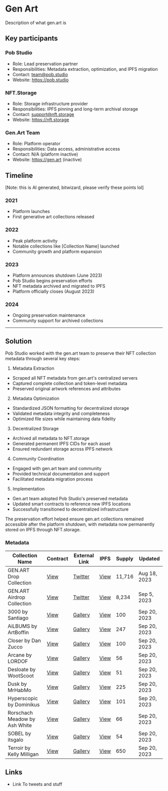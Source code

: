 # Gen Art

Description of what gen.art is 

## Key participants
### Pob Studio
- Role: Lead preservation partner
- Responsibilities: Metadata extraction, optimization, and IPFS migration
- Contact: team@pob.studio
- Website: https://pob.studio

### NFT.Storage
- Role: Storage infrastructure provider
- Responsibilities: IPFS pinning and long-term archival storage
- Contact: support@nft.storage
- Website: https://nft.storage

### Gen.Art Team
- Role: Platform operator
- Responsibilities: Data access, administrative access
- Contact: N/A (platform inactive)
- Website: https://gen.art (inactive)

## Timeline 

[Note: this is AI generated, bitwizard, please verify these points lol]

### 2021
- Platform launches
- First generative art collections released

### 2022
- Peak platform activity
- Notable collections like [Collection Name] launched
- Community growth and platform expansion

### 2023
- Platform announces shutdown (June 2023)
- Pob Studio begins preservation efforts
- NFT metadata archived and migrated to IPFS
- Platform officially closes (August 2023)

### 2024
- Ongoing preservation maintenance
- Community support for archived collections

---

## Solution

Pob Studio worked with the gen.art team to preserve their NFT collection metadata through several key steps:

1. Metadata Extraction
- Scraped all NFT metadata from gen.art's centralized servers
- Captured complete collection and token-level metadata
- Preserved original artwork references and attributes

2. Metadata Optimization  
- Standardized JSON formatting for decentralized storage
- Validated metadata integrity and completeness
- Optimized file sizes while maintaining data fidelity

3. Decentralized Storage
- Archived all metadata to NFT.storage
- Generated permanent IPFS CIDs for each asset
- Ensured redundant storage across IPFS network

4. Community Coordination
- Engaged with gen.art team and community
- Provided technical documentation and support
- Facilitated metadata migration process

5. Implementation
- Gen.art team adopted Pob Studio's preserved metadata
- Updated smart contracts to reference new IPFS locations
- Successfully transitioned to decentralized infrastructure

The preservation effort helped ensure gen.art collections remained accessible after the platform shutdown, with metadata now permanently stored on IPFS through NFT.storage.

### Metadata

| Collection Name | Contract | External Link | IPFS | Supply | Updated |
|----------------|----------|---------------|------|---------|----------|
| GEN.ART Drop Collection | [View](https://etherscan.io/address/0xd8b7cc75e22031a72d7b8393113ef2536e17bde6) | [Twitter](https://twitter.com/gen_dot_art) | [View](https://ipfs.io/ipfs/bafybeibnic6242y22cbbts5dpy6ryjujuwp23bxol6hfrljhwzhodop6mi) | 11,716 | Aug 18, 2023 |
| GEN.ART Airdrop Collection | [View](https://etherscan.io/address/0xbbfb6e466f376e493da35b5665dbfc19f7204231) | [Twitter](https://twitter.com/gen_dot_art) | [View](https://ipfs.io/ipfs/bafybeifq6k26wrxyp6tjikqzotqzzryrauwcxgocgsnx2mqktjxhkjss6q) | 8,234 | Sep 5, 2023 |
| 3000 by Santiago | [View](https://etherscan.io/address/0xba31fe4bcb72fdaadfae65a047b9e9979c628df5) | [Gallery](https://gen.art/gallery/30002) | [View](https://ipfs.io/ipfs/bafybeigklze5akuh7wadiesfwateygb5mns7eaftitqdiwkqi4x2ew6yam) | 100 | Sep 20, 2023 |
| AiLBUMS by ArtBoffin | [View](https://etherscan.io/address/0xe449943fcc09af55a3167405971573bb98749a6f) | [Gallery](https://gen.art/gallery/20001) | [View](https://ipfs.io/ipfs/bafybeigjlwgbxqbo3iw5al3q67e2odobymnxddmgoxrqnrnpnx6ifv7nsi) | 247 | Sep 20, 2023 |
| Closer by Dan Zucco | [View](https://etherscan.io/address/0x48836b65f5d919ce6435247de96e3eaf7e6c8919) | [Gallery](https://gen.art/gallery/20002) | [View](https://ipfs.io/ipfs/bafybeigplrv5lysb3lqxwvrnudddmu2fzug5x7eiql22gd2iidxg2zovt4) | 100 | Sep 20, 2023 |
| Arcane by LORDOF | [View](https://etherscan.io/address/0x1ce52e24c6e8fac74bb6b72bbcdd4806973ae67e) | [Gallery](https://gen.art/gallery/30005) | [View](https://ipfs.io/ipfs/bafybeieom37ijurikiw5xx4ejl3r6xwaxmwia6g3mvkpzo2kndjfwuovkm) | 56 | Sep 20, 2023 |
| Desloate by WootScoot | [View](https://etherscan.io/address/0x281c00d4b8fc2c76549ba2c99c27fc63253afb3f) | [Gallery](https://gen.art/gallery/30006) | [View](https://ipfs.io/ipfs/bafybeifmlezbrfu6w6gcphivtk5yqcbizf5a3zxv24q653yfyugnm5bqjy) | 51 | Sep 20, 2023 |
| Dusk by MrHabMo | [View](https://etherscan.io/address/0xdc1b41492db3b485914d92a2e2cfa35fd93fc8ca) | [Gallery](https://gen.art/gallery/20000) | [View](https://ipfs.io/ipfs/bafybeifaouhgxvyfcercxlnaghbywmjb6ufah25ibvglwiipzilwcpl3d4) | 225 | Sep 20, 2023 |
| Hyperscopic by Dominikus | [View](https://etherscan.io/address/0x8b8886f48d1bda7db50861a3a5af0477bbaadee0) | [Gallery](https://gen.art/gallery/30001) | [View](https://ipfs.io/ipfs/bafybeierbmdhyxuiid5amgdosva54w3vkjkelkhgqdniye3oo3zylzglie) | 101 | Sep 20, 2023 |
| Rorschach Meadow by Ash White | [View](https://etherscan.io/address/0xe667a6ff661507c8ff8b37d094d49cf4fc5c199c) | [Gallery](https://gen.art/gallery/20003) | [View](https://ipfs.io/ipfs/bafybeicxt73a4dbk6ddi3vgcctdsgcrkxosgnrs2gagc2g2vncgh6mnaza) | 66 | Sep 20, 2023 |
| SOBEL by itsgalo | [View](https://etherscan.io/address/0x603efd5b941022ad759e9b8eb40b890062746b46) | [Gallery](https://gen.art/gallery/30004) | [View](https://ipfs.io/ipfs/bafybeiaxizhw52avqjf4yonludj5aeaqh6ze7eplwj6ndhbb6radlq2deq) | 54 | Sep 20, 2023 |
| Terroir by Kelly Milligan | [View](https://etherscan.io/address/0x5e2a7ea1a13014d7235befe92883cee6c7312287) | [Gallery](https://gen.art/gallery/30000) | [View](https://ipfs.io/ipfs/bafybeiffhwtv5huegl5445wmen3cabatdgjp256khyihzprzjoscjsxnei) | 650 | Sep 20, 2023 |
## Links
  * Link To tweets and stuff

